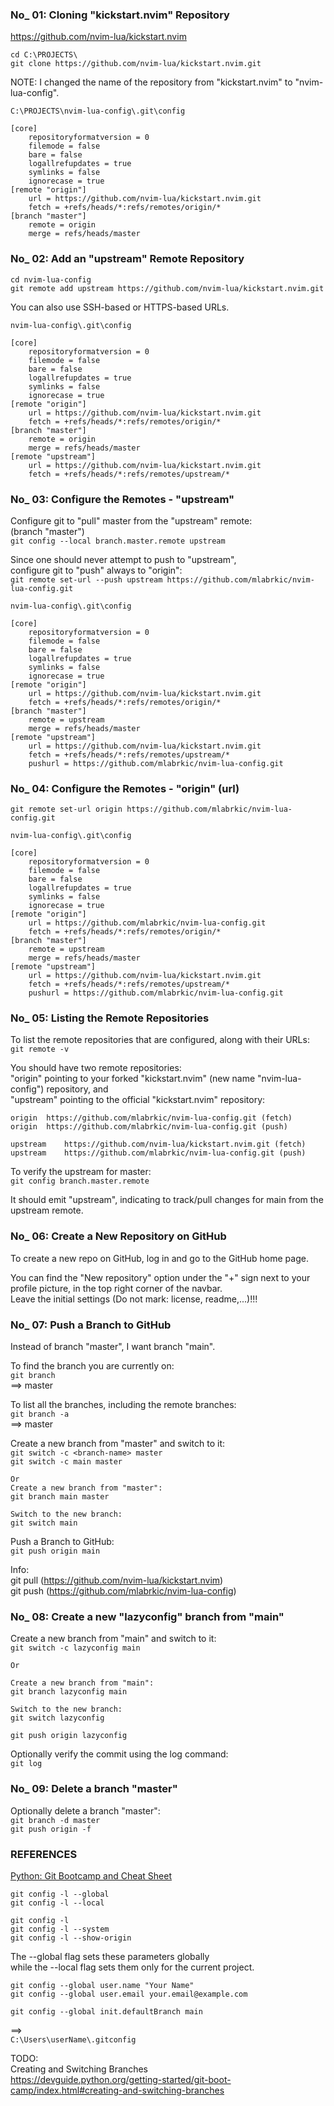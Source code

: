 
### No_ 01: Cloning "kickstart.nvim" Repository

https://github.com/nvim-lua/kickstart.nvim

`cd C:\PROJECTS\` <br>
`git clone https://github.com/nvim-lua/kickstart.nvim.git`

NOTE: I changed the name of the repository from "kickstart.nvim" to "nvim-lua-config". <br>

```
C:\PROJECTS\nvim-lua-config\.git\config

[core]
	repositoryformatversion = 0
	filemode = false
	bare = false
	logallrefupdates = true
	symlinks = false
	ignorecase = true
[remote "origin"]
	url = https://github.com/nvim-lua/kickstart.nvim.git
	fetch = +refs/heads/*:refs/remotes/origin/*
[branch "master"]
	remote = origin
	merge = refs/heads/master
```


### No_ 02: Add an "upstream" Remote Repository

`cd nvim-lua-config` <br>
`git remote add upstream https://github.com/nvim-lua/kickstart.nvim.git`

You can also use SSH-based or HTTPS-based URLs.

```
nvim-lua-config\.git\config

[core]
	repositoryformatversion = 0
	filemode = false
	bare = false
	logallrefupdates = true
	symlinks = false
	ignorecase = true
[remote "origin"]
	url = https://github.com/nvim-lua/kickstart.nvim.git
	fetch = +refs/heads/*:refs/remotes/origin/*
[branch "master"]
	remote = origin
	merge = refs/heads/master
[remote "upstream"]
	url = https://github.com/nvim-lua/kickstart.nvim.git
	fetch = +refs/heads/*:refs/remotes/upstream/*
```


### No_ 03: Configure the Remotes - "upstream"

Configure git to "pull" master from the "upstream" remote: <br>
(branch "master") <br>
`git config --local branch.master.remote upstream`

Since one should never attempt to push to "upstream", <br>
configure git to "push" always to "origin": <br>
`git remote set-url --push upstream https://github.com/mlabrkic/nvim-lua-config.git`

```
nvim-lua-config\.git\config

[core]
	repositoryformatversion = 0
	filemode = false
	bare = false
	logallrefupdates = true
	symlinks = false
	ignorecase = true
[remote "origin"]
	url = https://github.com/nvim-lua/kickstart.nvim.git
	fetch = +refs/heads/*:refs/remotes/origin/*
[branch "master"]
	remote = upstream
	merge = refs/heads/master
[remote "upstream"]
	url = https://github.com/nvim-lua/kickstart.nvim.git
	fetch = +refs/heads/*:refs/remotes/upstream/*
	pushurl = https://github.com/mlabrkic/nvim-lua-config.git
```


### No_ 04: Configure the Remotes - "origin" (url)

`git remote set-url origin https://github.com/mlabrkic/nvim-lua-config.git`

```
nvim-lua-config\.git\config

[core]
	repositoryformatversion = 0
	filemode = false
	bare = false
	logallrefupdates = true
	symlinks = false
	ignorecase = true
[remote "origin"]
	url = https://github.com/mlabrkic/nvim-lua-config.git
	fetch = +refs/heads/*:refs/remotes/origin/*
[branch "master"]
	remote = upstream
	merge = refs/heads/master
[remote "upstream"]
	url = https://github.com/nvim-lua/kickstart.nvim.git
	fetch = +refs/heads/*:refs/remotes/upstream/*
	pushurl = https://github.com/mlabrkic/nvim-lua-config.git
```


### No_ 05: Listing the Remote Repositories

To list the remote repositories that are configured, along with their URLs: <br>
`git remote -v`

You should have two remote repositories: <br>
"origin" pointing to your forked "kickstart.nvim" (new name "nvim-lua-config") repository, and <br>
"upstream" pointing to the official "kickstart.nvim" repository:

```
origin	https://github.com/mlabrkic/nvim-lua-config.git (fetch)
origin	https://github.com/mlabrkic/nvim-lua-config.git (push)

upstream	https://github.com/nvim-lua/kickstart.nvim.git (fetch)
upstream	https://github.com/mlabrkic/nvim-lua-config.git (push)
```

To verify the upstream for master: <br>
`git config branch.master.remote`

It should emit "upstream", indicating to track/pull changes for main from the upstream remote.


### No_ 06: Create a New Repository on GitHub

To create a new repo on GitHub, log in and go to the GitHub home page.

You can find the "New repository" option under the "+" sign next to your profile picture,
in the top right corner of the navbar. <br>
Leave the initial settings (Do not mark: license, readme,...)!!!


### No_ 07: Push a Branch to GitHub

Instead of branch "master", I want branch "main".

To find the branch you are currently on: <br>
`git branch` <br>
==> master

To list all the branches, including the remote branches: <br>
`git branch -a` <br>
==> master

Create a new branch from "master" and switch to it: <br>
`git switch -c <branch-name> master` <br>
`git switch -c main master`

```
Or
Create a new branch from "master":
git branch main master

Switch to the new branch:
git switch main
```

Push a Branch to GitHub: <br>
`git push origin main`

Info: <br>
git pull  (https://github.com/nvim-lua/kickstart.nvim) <br>
git push  (https://github.com/mlabrkic/nvim-lua-config)


### No_ 08: Create a new "lazyconfig" branch from "main"

Create a new branch from "main" and switch to it: <br>
`git switch -c lazyconfig main`

```
Or

Create a new branch from "main":
git branch lazyconfig main

Switch to the new branch:
git switch lazyconfig

git push origin lazyconfig
```

Optionally verify the commit using the log command: <br>
`git log`


### No_ 09: Delete a branch "master"

Optionally delete a branch "master": <br>
`git branch -d master` <br>
`git push origin -f`


### REFERENCES

[Python: Git Bootcamp and Cheat Sheet](https://devguide.python.org/getting-started/git-boot-camp/index.html)

```
git config -l --global
git config -l --local

git config -l
git config -l --system
git config -l --show-origin
```

The --global flag sets these parameters globally <br>
while the --local flag sets them only for the current project.

```
git config --global user.name "Your Name"
git config --global user.email your.email@example.com

git config --global init.defaultBranch main
```

==> <br>
`C:\Users\userName\.gitconfig`

TODO: <br>
Creating and Switching Branches <br>
https://devguide.python.org/getting-started/git-boot-camp/index.html#creating-and-switching-branches

